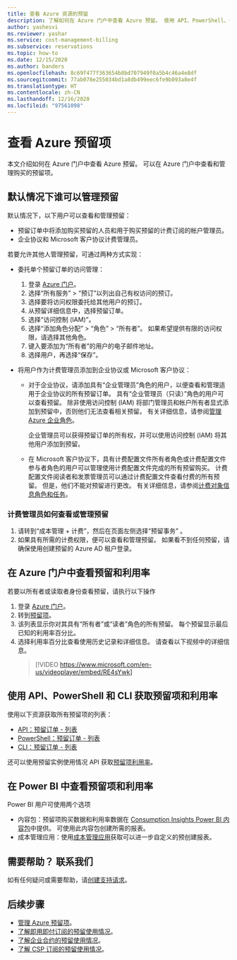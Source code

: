```yaml
---
title: 查看 Azure 资源的预留
description: 了解如何在 Azure 门户中查看 Azure 预留。 使用 API、PowerShell、CLI 和 Power BI 查看预留项和利用率。
author: yashesvi
ms.reviewer: yashar
ms.service: cost-management-billing
ms.subservice: reservations
ms.topic: how-to
ms.date: 12/15/2020
ms.author: banders
ms.openlocfilehash: 8c69f477f363654b8bd707949f0a5b4c46a4e8df
ms.sourcegitcommit: 77ab078e255034bd1a8db499eec6fe9b093a8e4f
ms.translationtype: HT
ms.contentlocale: zh-CN
ms.lasthandoff: 12/16/2020
ms.locfileid: "97561098"
---
```

# <a name="view-azure-reservations"></a>查看 Azure 预留项

本文介绍如何在 Azure 门户中查看 Azure 预留。 可以在 Azure 门户中查看和管理购买的预留项。

## <a name="who-can-manage-a-reservation-by-default"></a>默认情况下谁可以管理预留

默认情况下，以下用户可以查看和管理预留：

- 预留订单中将添加购买预留的人员和用于购买预留的计费订阅的帐户管理员。
- 企业协议和 Microsoft 客户协议计费管理员。

若要允许其他人管理预留，可通过两种方式实现：

- 委托单个预留订单的访问管理：
    1. 登录 [Azure 门户](https://portal.azure.com)。
    1. 选择“所有服务” > “预订”以列出自己有权访问的预订。
    1. 选择要将访问权限委托给其他用户的预订。
    1. 从预留详细信息中，选择预留订单。
    1. 选择“访问控制 (IAM)”。
    1. 选择“添加角色分配” > “角色” > “所有者”。 如果希望提供有限的访问权限，请选择其他角色。
    1. 键入要添加为“所有者”的用户的电子邮件地址。
    1. 选择用户，再选择“保存”。

- 将用户作为计费管理员添加到企业协议或 Microsoft 客户协议：
    - 对于企业协议，请添加具有“企业管理员”角色的用户，以便查看和管理适用于企业协议的所有预留订单。 具有“企业管理员（只读）”角色的用户可以查看预留。 除非使用访问控制 (IAM) 将部门管理员和帐户所有者显式添加到预留中，否则他们无法查看相关预留。 有关详细信息，请参阅[管理 Azure 企业角色](../manage/understand-ea-roles.md)。

        企业管理员可以获得预留订单的所有权，并可以使用访问控制 (IAM) 将其他用户添加到预留。
    - 在 Microsoft 客户协议下，具有计费配置文件所有者角色或计费配置文件参与者角色的用户可以管理使用计费配置文件完成的所有预留购买。 计费配置文件阅读者和发票管理员可以通过计费配置文件查看付费的所有预留。 但是，他们不能对预留进行更改。
    有关详细信息，请参阅[计费对象信息角色和任务](../manage/understand-mca-roles.md#billing-profile-roles-and-tasks)。

### <a name="how-billing-administrators-view-or-manage-reservations"></a>计费管理员如何查看或管理预留

1. 请转到“成本管理 + 计费”，然后在页面左侧选择“预留事务” 。
2. 如果具有所需的计费权限，便可以查看和管理预留。 如果看不到任何预留，请确保使用创建预留的 Azure AD 租户登录。

## <a name="view-reservation-and-utilization-in-the-azure-portal"></a>在 Azure 门户中查看预留和利用率

若要以所有者或读取者身份查看预留，请执行以下操作

1. 登录 [Azure 门户](https://portal.azure.com)。
2. 转到[预留项](https://portal.azure.com/#blade/Microsoft_Azure_Reservations/ReservationsBrowseBlade)。
3. 该列表显示你对其具有“所有者”或“读者”角色的所有预留。 每个预留显示最后已知的利用率百分比。
4. 选择利用率百分比查看使用历史记录和详细信息。 请查看以下视频中的详细信息。
   > [!VIDEO https://www.microsoft.com/en-us/videoplayer/embed/RE4sYwk] 

## <a name="get-reservations-and-utilization-using-apis-powershell-and-cli"></a>使用 API、PowerShell 和 CLI 获取预留项和利用率

使用以下资源获取所有预留项的列表：

- [API：预留订单 - 列表](/rest/api/reserved-vm-instances/reservationorder/list)
- [PowerShell：预留订单 - 列表](/powershell/module/azurerm.reservations/get-azurermreservationorder)
- [CLI：预留订单 - 列表](/cli/azure/reservations/reservation-order#az-reservations-reservation-order-list)

还可以使用预留实例使用情况 API 获取[预留项利用率](/rest/api/billing/enterprise/billing-enterprise-api-reserved-instance-usage)。 

## <a name="see-reservations-and-utilization-in-power-bi"></a>在 Power BI 中查看预留项和利用率

Power BI 用户可使用两个选项
- 内容包：预留项购买数据和利用率数据在 [Consumption Insights Power BI 内容包](/power-bi/desktop-connect-azure-cost-management)中提供。 可使用此内容包创建所需的报表。 
- 成本管理应用：使用[成本管理应用](https://appsource.microsoft.com/product/power-bi/costmanagement.azurecostmanagementapp)获取可以进一步自定义的预创建报表。

## <a name="need-help-contact-us"></a>需要帮助？ 联系我们

如有任何疑问或需要帮助，请[创建支持请求](https://go.microsoft.com/fwlink/?linkid=2083458)。

## <a name="next-steps"></a>后续步骤

- [管理 Azure 预留项](manage-reserved-vm-instance.md)。
- [了解即用即付订阅的预留使用情况](understand-reserved-instance-usage.md)。
- [了解企业合约的预留使用情况](understand-reserved-instance-usage-ea.md)。
- [了解 CSP 订阅的预留使用情况](/partner-center/azure-reservations)。

